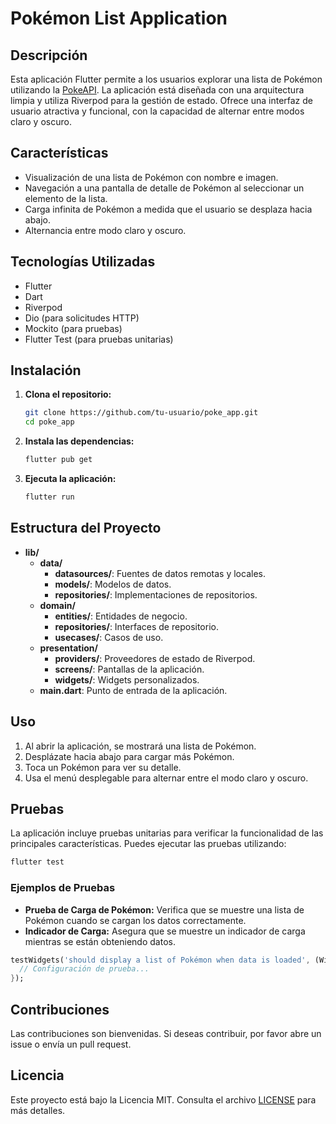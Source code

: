 # Pokémon List Application

## Descripción

Esta aplicación Flutter permite a los usuarios explorar una lista de Pokémon utilizando la [PokeAPI](https://pokeapi.co/). La aplicación está diseñada con una arquitectura limpia y utiliza Riverpod para la gestión de estado. Ofrece una interfaz de usuario atractiva y funcional, con la capacidad de alternar entre modos claro y oscuro.

## Características

- Visualización de una lista de Pokémon con nombre e imagen.
- Navegación a una pantalla de detalle de Pokémon al seleccionar un elemento de la lista.
- Carga infinita de Pokémon a medida que el usuario se desplaza hacia abajo.
- Alternancia entre modo claro y oscuro.

## Tecnologías Utilizadas

- Flutter
- Dart
- Riverpod
- Dio (para solicitudes HTTP)
- Mockito (para pruebas)
- Flutter Test (para pruebas unitarias)

## Instalación

1. **Clona el repositorio:**

   ```bash
   git clone https://github.com/tu-usuario/poke_app.git
   cd poke_app
   ```

2. **Instala las dependencias:**

   ```bash
   flutter pub get
   ```

3. **Ejecuta la aplicación:**

   ```bash
   flutter run
   ```

## Estructura del Proyecto

- **lib/**
  - **data/**
    - **datasources/**: Fuentes de datos remotas y locales.
    - **models/**: Modelos de datos.
    - **repositories/**: Implementaciones de repositorios.
  - **domain/**
    - **entities/**: Entidades de negocio.
    - **repositories/**: Interfaces de repositorio.
    - **usecases/**: Casos de uso.
  - **presentation/**
    - **providers/**: Proveedores de estado de Riverpod.
    - **screens/**: Pantallas de la aplicación.
    - **widgets/**: Widgets personalizados.
  - **main.dart**: Punto de entrada de la aplicación.

## Uso

1. Al abrir la aplicación, se mostrará una lista de Pokémon.
2. Desplázate hacia abajo para cargar más Pokémon.
3. Toca un Pokémon para ver su detalle.
4. Usa el menú desplegable para alternar entre el modo claro y oscuro.

## Pruebas

La aplicación incluye pruebas unitarias para verificar la funcionalidad de las principales características. Puedes ejecutar las pruebas utilizando:

```bash
flutter test
```

### Ejemplos de Pruebas

- **Prueba de Carga de Pokémon:** Verifica que se muestre una lista de Pokémon cuando se cargan los datos correctamente.
- **Indicador de Carga:** Asegura que se muestre un indicador de carga mientras se están obteniendo datos.

```dart
testWidgets('should display a list of Pokémon when data is loaded', (WidgetTester tester) async {
  // Configuración de prueba...
});
```

## Contribuciones

Las contribuciones son bienvenidas. Si deseas contribuir, por favor abre un issue o envía un pull request.

## Licencia

Este proyecto está bajo la Licencia MIT. Consulta el archivo [LICENSE](LICENSE) para más detalles.
